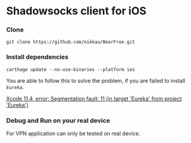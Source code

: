 # Shadowsocks client for iOS

### Clone

```
git clone https://github.com/nikkau/BearFree.git
```

### Install dependencies

```
carthage update --no-use-binaries --platform ios
```
You are able to follow this to solve the problem, if you are failed to install `Eureka`.

[Xcode 11.4, error: Segmentation fault: 11 (in target 'Eureka' from project 'Eureka')](https://github.com/Carthage/Carthage/issues/2929)

### Debug and Run on your real device

For VPN application can only be tested on real device.

